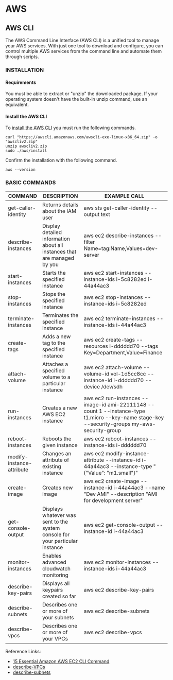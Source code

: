 # AWS

## AWS CLI 
The AWS Command Line Interface (AWS CLI) is a unified tool to manage your AWS services. With just one tool to download and configure, you can control multiple AWS services from the command line and automate them through scripts.

### INSTALLATION
#### Requirements
You must be able to extract or "unzip" the downloaded package. If your operating system doesn't have the built-in unzip command, use an equivalent.

#### Install the AWS CLI
To [install the AWS CLI](https://docs.aws.amazon.com/cli/latest/userguide/getting-started-install.html) you must run the following commands.

```
curl "https://awscli.amazonaws.com/awscli-exe-linux-x86_64.zip" -o "awscliv2.zip"
unzip awscliv2.zip
sudo ./aws/install
```

Confirm the installation with the following command.
```
aws --version
```


### BASIC COMMANDS

| COMMAND | DESCRIPTION | EXAMPLE CALL
|--|--|--|
| get-caller-identity  | Returns details about the IAM user | aws sts get-caller-identity --output text
| describe-instances| Display detailed information about all instances that are managed by you| aws ec2 describe-instances --filter Name=tag:Name,Values=dev-server
| start-instances| Starts the specified instance | aws ec2 start-instances --instance-ids i-5c8282ed i-44a44ac3|
| stop-instances| Stops the specified instance| aws ec2 stop-instances --instance-ids i-5c8282ed|
| terminate-instances| Terminates the specified instance|aws ec2 terminate-instances --instance-ids i-44a44ac3|
| create-tags| Adds a new tag to the specified instance|aws ec2 create-tags --resources i-dddddd70 --tags Key=Department,Value=Finance|
| attach-volume| Attaches a specified volume to a particular instance| aws ec2 attach-volume  --volume-id vol-1d5cc8cc --instance-id i-dddddd70 --device /dev/sdh|
| run-instances| Creates a new AWS EC2 instance| aws ec2 run-instances --image-id ami-22111148 --count 1 --instance-type t1.micro --key-name stage-key --security-groups my-aws-security-group|
| reboot-instances| Reboots the given instance| aws ec2 reboot-instances --instance-ids i-dddddd70|
| modify-instance-attribute| Changes an attribute of existing instance| aws ec2 modify-instance-attribute --instance-id i-44a44ac3 --instance-type "{\"Value\": \"m1.small\"}"|
| create-image| Creates new image| aws ec2 create-image --instance-id i-44a44ac3 --name "Dev AMI" --description "AMI for development server"|
| get-console-output| Displays whatever was sent to the system console for your particular instance| aws ec2 get-console-output --instance-id i-44a44ac3|
| monitor-instances| Enables advanced cloudwatch monitoring| aws ec2 monitor-instances --instance-ids i-44a44ac3|
| describe-key-pairs| Displays all keypairs created so far| aws ec2 describe-key-pairs|
| describe-subnets| Describes one or more of your subnets| aws ec2 describe-subnets|
| describe-vpcs| Describes one or more of your VPCs| aws ec2 describe-vpcs|

Reference Links:
- [15 Essential Amazon AWS EC2 CLI Command](https://www.thegeekstuff.com/2016/04/aws-ec2-cli-examples/)
- [describe-VPCs](https://docs.aws.amazon.com/cli/latest/reference/ec2/describe-vpcs.html)
- [describe-subnets](https://docs.aws.amazon.com/cli/latest/reference/ec2/describe-subnets.html)
